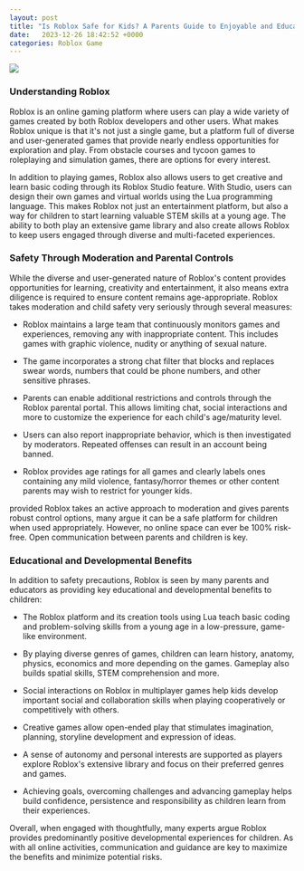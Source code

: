 ```yaml
---
layout: post
title: "Is Roblox Safe for Kids? A Parents Guide to Enjoyable and Educational Gaming"
date:   2023-12-26 18:42:52 +0000
categories: Roblox Game 
---
```

![](https://qph.cf2.quoracdn.net/main-qimg-44be7e7cf96cf6fda5758322127372fb-lq)

### Understanding Roblox 

Roblox is an online gaming platform where users can play a wide variety of games created by both Roblox developers and other users. What makes Roblox unique is that it's not just a single game, but a platform full of diverse and user-generated games that provide nearly endless opportunities for exploration and play. From obstacle courses and tycoon games to roleplaying and simulation games, there are options for every interest. 

In addition to playing games, Roblox also allows users to get creative and learn basic coding through its Roblox Studio feature. With Studio, users can design their own games and virtual worlds using the Lua programming language. This makes Roblox not just an entertainment platform, but also a way for children to start learning valuable STEM skills at a young age. The ability to both play an extensive game library and also create allows Roblox to keep users engaged through diverse and multi-faceted experiences.

### Safety Through Moderation and Parental Controls

While the diverse and user-generated nature of Roblox's content provides opportunities for learning, creativity and entertainment, it also means extra diligence is required to ensure content remains age-appropriate. Roblox takes moderation and child safety very seriously through several measures:

- Roblox maintains a large team that continuously monitors games and experiences, removing any with inappropriate content. This includes games with graphic violence, nudity or anything of sexual nature.

- The game incorporates a strong chat filter that blocks and replaces swear words, numbers that could be phone numbers, and other sensitive phrases. 

- Parents can enable additional restrictions and controls through the Roblox parental portal. This allows limiting chat, social interactions and more to customize the experience for each child's age/maturity level.

- Users can also report inappropriate behavior, which is then investigated by moderators. Repeated offenses can result in an account being banned.

- Roblox provides age ratings for all games and clearly labels ones containing any mild violence, fantasy/horror themes or other content parents may wish to restrict for younger kids.

 provided Roblox takes an active approach to moderation and gives parents robust control options, many argue it can be a safe platform for children when used appropriately. However, no online space can ever be 100% risk-free. Open communication between parents and children is key.

### Educational and Developmental Benefits 

In addition to safety precautions, Roblox is seen by many parents and educators as providing key educational and developmental benefits to children:

- The Roblox platform and its creation tools using Lua teach basic coding and problem-solving skills from a young age in a low-pressure, game-like environment. 

- By playing diverse genres of games, children can learn history, anatomy, physics, economics and more depending on the games. Gameplay also builds spatial skills, STEM comprehension and more. 

- Social interactions on Roblox in multiplayer games help kids develop important social and collaboration skills when playing cooperatively or competitively with others.

- Creative games allow open-ended play that stimulates imagination, planning, storyline development and expression of ideas. 

- A sense of autonomy and personal interests are supported as players explore Roblox's extensive library and focus on their preferred genres and games.

- Achieving goals, overcoming challenges and advancing gameplay helps build confidence, persistence and responsibility as children learn from their experiences.

Overall, when engaged with thoughtfully, many experts argue Roblox provides predominantly positive developmental experiences for children. As with all online activities, communication and guidance are key to maximize the benefits and minimize potential risks.
